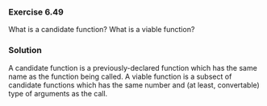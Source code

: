 ### Exercise 6.49

What is a candidate function? What is a viable function?

### Solution

A candidate function is a previously-declared function which has the same name
as the function being called. A viable function is a subsect of candidate
functions which has the same number and (at least, convertable) type of
arguments as the call.
